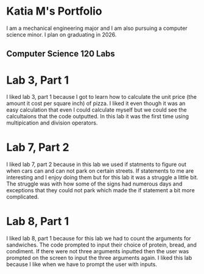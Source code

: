 # Katia M's Portfolio

I am a mechanical engineering major and I am also pursuing a computer science minor. I plan on graduating in 2026.

## Computer Science 120 Labs

# Lab 3, Part 1 

I liked lab 3, part 1 because I got to learn how to calculate the unit price (the amount it cost per square inch) of pizza. I liked it even though it was an easy calculation that even I could calculate myself but we could see the calcultaions that the code outputted. In this lab it was the first time using multipication and division operators. 

# Lab 7, Part 2

I liked lab 7, part 2 because in this lab we used if statments to figure out when cars can and can not park on certain streets. If statements to me are interesting and I enjoy doing them but for this lab it was a struggle a little bit. The struggle was with how some of the signs had numerous days and exceptions that they could not park which made the if statement a bit more complicated. 

# Lab 8, Part 1

I liked lab 8, part 1 because for this lab we had to count the arguments for sandwiches. The code prompted to input their choice of protein, bread, and condiment. If there were not three arguments inputted then the user was prompted on the screen to input the three arguments again. I liked this lab because I like when we have to prompt the user with inputs. 
